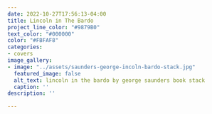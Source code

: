 ```yaml
---
date: 2022-10-27T17:56:13-04:00
title: Lincoln in The Bardo
project_line_color: "#9879B0"
text_color: "#000000"
color: "#FBFAF8"
categories:
- covers
image_gallery:
- image: "../assets/saunders-george-incoln-bardo-stack.jpg"
  featured_image: false
  alt_text: lincoln in the bardo by george saunders book stack
  caption: ''
description: ''

---
```

